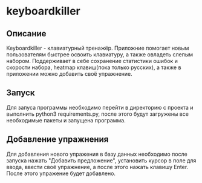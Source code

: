 # keyboardkiller
## Описание
Keyboardkiller - клавиатурный тренажёр. Приложние помогает новым пользователям быстрее освоить клавиатуру, а также овладеть слепым набором. Поддерживает в себе сохранение статистики ошибок и скорости набора, heatmap клавиш(пока только русских), а также в приложении можно добавить своё упражнение.

## Запуск
Для запуса программы необходимо перейти в директорию с проекта и выполнить python3 requirements.py, после этого будут загружены все необходимые пакеты и запущена программа.

## Добавление упражнения
Для добавления нового упражения в базу данных необходимо после запуска нажать "Добавить предложение", установить курсор в поле для ввода, ввести своё упражнение, а после этого нажать клавишу Enter. После этого упражение будет добавлено.
